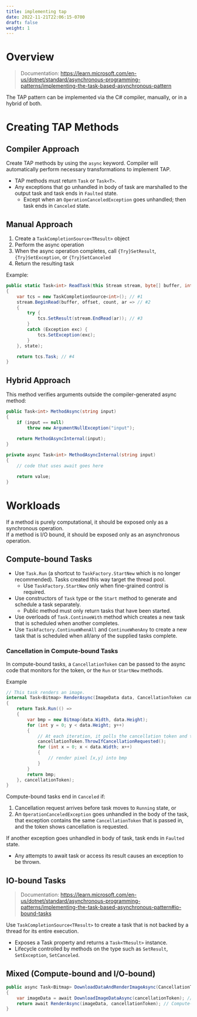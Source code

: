 ```yaml
---
title: implementing tap
date: 2022-11-21T22:06:15-0700
draft: false
weight: 1
---
```


# Overview
> Documentation: https://learn.microsoft.com/en-us/dotnet/standard/asynchronous-programming-patterns/implementing-the-task-based-asynchronous-pattern

The TAP pattern can be implemented via the C# compiler, manually, or in a hybrid of both.

# Creating TAP Methods
## Compiler Approach
Create TAP methods by using the `async` keyword. Compiler will automatically perform necessary transformations to implement TAP.
- TAP methods must return `Task` or `Task<T>`.
- Any exceptions that go unhandled in body of task are marshalled to the output task and task ends in `Faulted` state.
  - Except when an `OperationCanceledException` goes unhandled; then task ends in `Canceled` state.

## Manual Approach
1. Create a `TaskCompletionSource<TResult>` object
2. Perform the async operation
3. When the async operation completes, call `{Try}SetResult`, `{Try}SetException`, or `{Try}SetCanceled`
4. Return the resulting task

Example:
```cs
public static Task<int> ReadTask(this Stream stream, byte[] buffer, int offset, int count, object state)
{
    var tcs = new TaskCompletionSource<int>(); // #1
    stream.BeginRead(buffer, offset, count, ar => // #2
    {
        try { 
            tcs.SetResult(stream.EndRead(ar)); // #3
        }
        catch (Exception exc) { 
            tcs.SetException(exc); 
        }
    }, state);

    return tcs.Task; // #4
}
```

## Hybrid Approach
This method verifies arguments outside the compiler-generated async method:
```cs
public Task<int> MethodAsync(string input)
{
    if (input == null) 
        throw new ArgumentNullException("input");
    
    return MethodAsyncInternal(input);
}

private async Task<int> MethodAsyncInternal(string input)
{
    // code that uses await goes here

    return value;
}
```
# Workloads
If a method is purely computational, it should be exposed only as a synchronous operation.  
If a method is I/O bound, it should be exposed only as an asynchronous operation.  

## Compute-bound Tasks
- Use `Task.Run` (a shortcut to `TaskFactory.StartNew` which is no longer recommended). Tasks created this way target the thread pool.
  - Use `TaskFactory.StartNew` only when fine-grained control is required.
- Use constructors of `Task` type or the `Start` method to generate and schedule a task separately.
  - Public method must only return tasks that have been started.
- Use overloads of `Task.ContinueWith` method which creates a new task that is scheduled when another completes.
- Use `TaskFactory.ContinueWhenAll` and `ContinueWhenAny` to create a new task that is scheduled when all/any of the supplied tasks complete.

### Cancellation in Compute-bound Tasks
In compute-bound tasks, a `CancellationToken` can be passed to the async code that monitors for the token, or the `Run` or `StartNew` methods.

Example
```cs
// This task renders an image.
internal Task<Bitmap> RenderAsync(ImageData data, CancellationToken cancellationToken)
{
    return Task.Run(() =>
    {
        var bmp = new Bitmap(data.Width, data.Height);
        for (int y = 0; y < data.Height; y++)
        {
            // At each iteration, it polls the cancellation token and throws if cancellation is requested.
            cancellationToken.ThrowIfCancellationRequested();
            for (int x = 0; x < data.Width; x++)
            {
                // render pixel [x,y] into bmp
            }
        }
        return bmp;
    }, cancellationToken);
}
```

Compute-bound tasks end in `Canceled` if:
1.  Cancellation request arrives before task moves to `Running` state, or
2.  An `OperationCanceledException` goes unhandled in the body of the task, that exception contains the same `CancellationToken` that is passed in, and the token shows cancellation is requested.

If another exception goes unhandled in body of task, task ends in `Faulted` state.
- Any attempts to await task or access its result causes an exception to be thrown.

## IO-bound Tasks
> Documentation: https://learn.microsoft.com/en-us/dotnet/standard/asynchronous-programming-patterns/implementing-the-task-based-asynchronous-pattern#io-bound-tasks

Use `TaskCompletionSource<TResult>` to create a task that is not backed by a thread for its entire execution.
- Exposes a Task property and returns a `Task<TResult>` instance.
- Lifecycle controlled by methods on the type such as `SetResult`, `SetException`, `SetCanceled`.

## Mixed (Compute-bound and I/O-bound)
```cs
public async Task<Bitmap> DownloadDataAndRenderImageAsync(CancellationToken cancellationToken)
{
    var imageData = await DownloadImageDataAsync(cancellationToken); // I/O-bound
    return await RenderAsync(imageData, cancellationToken); // Compute-bound
}
```
